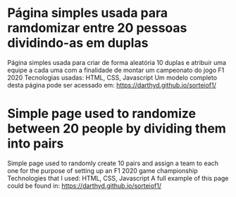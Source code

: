 # Página simples usada para ramdomizar entre 20 pessoas dividindo-as em duplas
Página simples usada para criar de forma aleatória 10 duplas e atribuir uma equipe a cada uma com a finalidade de montar um campeonato do jogo F1 2020
Tecnologias usadas: HTML, CSS, Javascript
Um modelo completo desta página pode ser acessado em: https://darthyd.github.io/sorteiof1/


# Simple page used to randomize between 20 people by dividing them into pairs
Simple page used to randomly create 10 pairs and assign a team to each one for the purpose of setting up an F1 2020 game championship
Technologies that I used: HTML, CSS, Javascript
A full example of this page could be found in: https://darthyd.github.io/sorteiof1/
